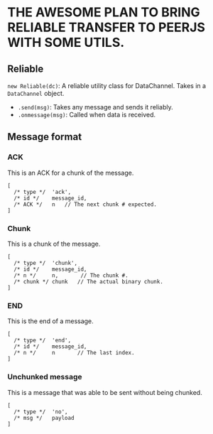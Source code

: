 # THE AWESOME PLAN TO BRING RELIABLE TRANSFER TO PEERJS WITH SOME UTILS.


## Reliable

`new Reliable(dc)`: A reliable utility class for DataChannel. Takes in a `DataChannel` object.
* `.send(msg)`: Takes any message and sends it reliably.
* `.onmessage(msg)`: Called when data is received.


## Message format

### ACK

This is an ACK for a chunk of the message.

```
[
  /* type */  'ack',
  /* id */    message_id,
  /* ACK */   n   // The next chunk # expected.
]
```

### Chunk

This is a chunk of the message.

```
[
  /* type */  'chunk',
  /* id */    message_id,
  /* n */     n,       // The chunk #.
  /* chunk */ chunk   // The actual binary chunk.
]
```


### END

This is the end of a message.

```
[
  /* type */  'end',
  /* id */    message_id,
  /* n */     n       // The last index.
]
```


### Unchunked message

This is a message that was able to be sent without being chunked.

```
[
  /* type */  'no',
  /* msg */   payload
]
```
